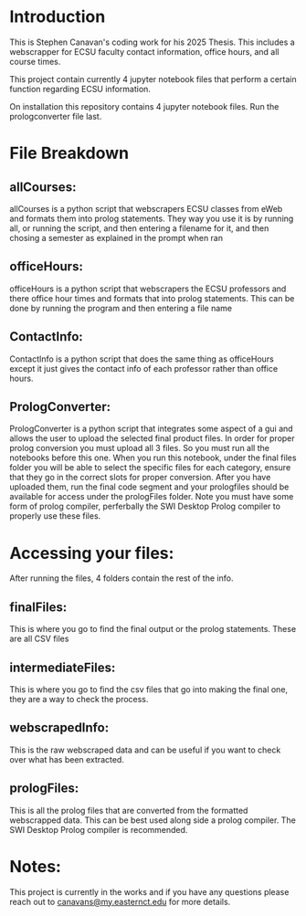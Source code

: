 # Introduction

This is Stephen Canavan's coding work for his 2025 Thesis. This includes a webscrapper for ECSU faculty contact information, office hours, and all course times.

This project contain currently 4 jupyter notebook files that perform a certain function regarding ECSU information.

On installation this repository contains 4 jupyter notebook files. Run the prologconverter file last.

# File Breakdown

## allCourses:

allCourses is a python script that webscrapers ECSU classes from eWeb and formats them into prolog statements. They way you use it is by running all, or running the script, and then entering a filename for it, and then chosing a semester as explained in the prompt when ran

## officeHours: 

officeHours is a python script that webscrapers the ECSU professors and there office hour times and formats that into prolog statements. This can be done by running the program and then entering a file name

## ContactInfo:

ContactInfo is a python script that does the same thing as officeHours except it just gives the contact info of each professor rather than office hours. 

## PrologConverter:

PrologConverter is a python script that integrates some aspect of a gui and allows the user to upload the selected final product files. In order for proper prolog conversion you must upload all 3 files. So you must run all the notebooks before this one. When you run this notebook, under the final files folder you will be able to select the specific files for each category, ensure that they go in the correct slots for proper conversion. After you have uploaded them, run the final code segment and your prologfiles should be available for access under the prologFiles folder. Note you must have some form of prolog compiler, perferbally the SWI Desktop Prolog compiler to properly use these files.

# Accessing your files:

After running the files, 4 folders contain the rest of the info. 

## finalFiles:

This is where you go to find the final output or the prolog statements. These are all CSV files

## intermediateFiles:

This is where you go to find the csv files that go into making the final one, they are a way to check the process.

## webscrapedInfo:

This is the raw webscraped data and can be useful if you want to check over what has been extracted.


## prologFiles:

This is all the prolog files that are converted from the formatted webscrapped data. This can be best used along side a prolog compiler. The SWI Desktop Prolog compiler is recommended.

# Notes:

This project is currently in the works and if you have any questions please reach out to canavans@my.easternct.edu for more details.